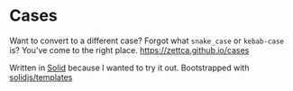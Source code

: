 # Cases

Want to convert to a different case? Forgot what `snake_case` or `kebab-case` is? You've come to the right place. https://zettca.github.io/cases

Written in [Solid](https://www.solidjs.com/) because I wanted to try it out. Bootstrapped with [solidjs/templates](https://github.com/solidjs/templates)
